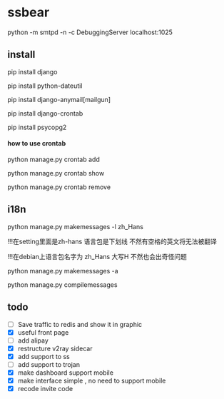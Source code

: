 # ssbear

python -m smtpd -n -c DebuggingServer localhost:1025



## install

pip install django

pip install python-dateutil

pip install django-anymail[mailgun]

pip install django-crontab

pip install psycopg2

#### how to use crontab

python manage.py crontab add

python manage.py crontab show

python manage.py crontab remove



## i18n

python manage.py makemessages -l zh_Hans 

!!!在setting里面是zh-hans 语言包是下划线 不然有空格的英文将无法被翻译

!!!在debian上语言包名字为 zh_Hans 大写H 不然也会出奇怪问题 

python manage.py makemessages -a

python manage.py compilemessages



## todo

- [ ] Save traffic to redis and show it in graphic 
- [x] useful front page
- [ ] add alipay
- [x] restructure v2ray sidecar
- [x] add support to ss
- [ ] add support to trojan
- [x] make dashboard support mobile
- [x] make interface simple , no need to support mobile
- [x] recode invite code

